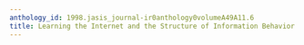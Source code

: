 ```yaml
---
anthology_id: 1998.jasis_journal-ir0anthology0volumeA49A11.6
title: Learning the Internet and the Structure of Information Behavior
---
```

